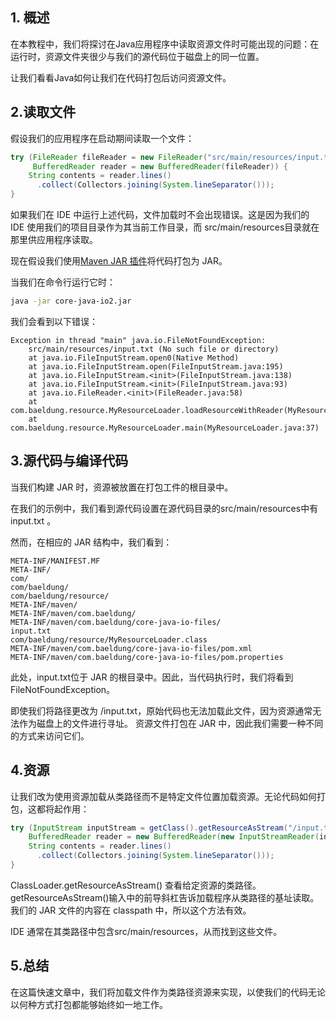 ## 1. 概述

在本教程中，我们将探讨在Java应用程序中读取资源文件时可能出现的问题：在运行时，资源文件夹很少与我们的源代码位于磁盘上的同一位置。

让我们看看Java如何让我们在代码打包后访问资源文件。

## 2.读取文件

假设我们的应用程序在启动期间读取一个文件：

```java
try (FileReader fileReader = new FileReader("src/main/resources/input.txt"); 
     BufferedReader reader = new BufferedReader(fileReader)) {
    String contents = reader.lines()
      .collect(Collectors.joining(System.lineSeparator()));
}
```

如果我们在 IDE 中运行上述代码，文件加载时不会出现错误。这是因为我们的 IDE 使用我们的项目目录作为其当前工作目录，而 src/main/resources目录就在那里供应用程序读取。

现在假设我们使用[Maven JAR 插件](https://www.baeldung.com/executable-jar-with-maven)将代码打包为 JAR。

当我们在命令行运行它时：

```bash
java -jar core-java-io2.jar
```

我们会看到以下错误：

```plaintext
Exception in thread "main" java.io.FileNotFoundException: 
    src/main/resources/input.txt (No such file or directory)
	at java.io.FileInputStream.open0(Native Method)
	at java.io.FileInputStream.open(FileInputStream.java:195)
	at java.io.FileInputStream.<init>(FileInputStream.java:138)
	at java.io.FileInputStream.<init>(FileInputStream.java:93)
	at java.io.FileReader.<init>(FileReader.java:58)
	at com.baeldung.resource.MyResourceLoader.loadResourceWithReader(MyResourceLoader.java:14)
	at com.baeldung.resource.MyResourceLoader.main(MyResourceLoader.java:37)
```

## 3.源代码与编译代码

当我们构建 JAR 时，资源被放置在打包工件的根目录中。

在我们的示例中，我们看到源代码设置在源代码目录的src/main/resources中有input.txt 。

然而，在相应的 JAR 结构中，我们看到：

```plaintext
META-INF/MANIFEST.MF
META-INF/
com/
com/baeldung/
com/baeldung/resource/
META-INF/maven/
META-INF/maven/com.baeldung/
META-INF/maven/com.baeldung/core-java-io-files/
input.txt
com/baeldung/resource/MyResourceLoader.class
META-INF/maven/com.baeldung/core-java-io-files/pom.xml
META-INF/maven/com.baeldung/core-java-io-files/pom.properties
```

此处，input.txt位于 JAR 的根目录中。因此，当代码执行时，我们将看到FileNotFoundException。

即使我们将路径更改为 /input.txt，原始代码也无法加载此文件，因为资源通常无法作为磁盘上的文件进行寻址。 资源文件打包在 JAR 中，因此我们需要一种不同的方式来访问它们。

## 4.资源

让我们改为使用资源加载从类路径而不是特定文件位置加载资源。无论代码如何打包，这都将起作用：

```java
try (InputStream inputStream = getClass().getResourceAsStream("/input.txt");
    BufferedReader reader = new BufferedReader(new InputStreamReader(inputStream))) {
    String contents = reader.lines()
      .collect(Collectors.joining(System.lineSeparator()));
}
```

ClassLoader.getResourceAsStream() 查看给定资源的类路径。getResourceAsStream()输入中的前导斜杠告诉加载程序从类路径的基址读取。我们的 JAR 文件的内容在 classpath 中，所以这个方法有效。

IDE 通常在其类路径中包含src/main/resources，从而找到这些文件。

## 5.总结

在这篇快速文章中，我们将加载文件作为类路径资源来实现，以使我们的代码无论以何种方式打包都能够始终如一地工作。
